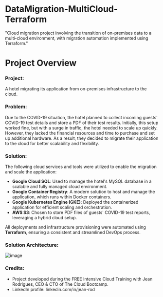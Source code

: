 # DataMigration-MultiCloud-Terraform
"Cloud migration project involving the transition of on-premises data to a multi-cloud environment, with migration automation implemented using Terraform."

# Project Overview

### Project: 
A hotel migrating its application from on-premises infrastructure to the cloud.

### Problem:
Due to the COVID-19 situation, the hotel planned to collect incoming guests' COVID-19 test details and store a PDF of their test results. Initially, this setup worked fine, but with a surge in traffic, the hotel needed to scale up quickly. However, they lacked the financial resources and time to purchase and set up additional hardware. As a result, they decided to migrate their application to the cloud for better scalability and flexibility.

### Solution:
The following cloud services and tools were utilized to enable the migration and scale the application:

- **Google Cloud SQL**: Used to manage the hotel's MySQL database in a scalable and fully managed cloud environment.
- **Google Container Registry**: A modern solution to host and manage the application, which runs within Docker containers.
- **Google Kubernetes Engine (GKE)**: Deployed the containerized application for efficient scaling and orchestration.
- **AWS S3**: Chosen to store PDF files of guests' COVID-19 test reports, leveraging a hybrid cloud setup.

All deployments and infrastructure provisioning were automated using **Terraform**, ensuring a consistent and streamlined DevOps process.

### Solution Architecture:
![image](https://github.com/user-attachments/assets/9f45bceb-4e19-4056-897c-5867fefbf71f)

### Credits:
- Project developed during the FREE Intensive Cloud Training with Jean Rodrigues, CEO & CTO of The Cloud Bootcamp.
- LinkedIn profile: linkedin.com/in/jean-rod
